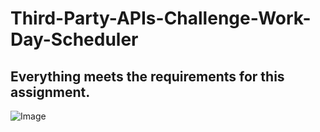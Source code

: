 # Third-Party-APIs-Challenge-Work-Day-Scheduler



## Everything meets the requirements for this assignment.
![Image](https://user-images.githubusercontent.com/106162334/199398620-800da664-4d80-4f6c-b2c0-cafd2d0f3907.png)

